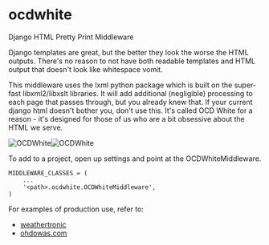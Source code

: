 ocdwhite
========

Django HTML Pretty Print Middleware

Django templates are great, but the better they look the worse the HTML outputs. There's no reason to not have both readable templates and HTML output that doesn't look like whitespace vomit. 

This middleware uses the lxml python package which is built on the super-fast libxml2/libxslt libraries. It will add additional (negligible) processing to each page that passes through, but you already knew that. If your current django html doesn't bother you, don't use this. It's called OCD White for a reason - it's designed for those of us who are a bit obsessive about the HTML we serve.

![OCDWhite](http://i.imgur.com/IDlOXrr.png)![OCDWhite](http://i.imgur.com/IDlOXrr.png)

To add to a project, open up settings and point at the OCDWhiteMiddleware.

```
MIDDLEWARE_CLASSES = (
    ...
    '<path>.ocdwhite.OCDWhiteMiddleware',
)
```

For examples of production use, refer to:
 * [weathertronic](http://weathertronic.com)
 * [ohdowas.com](http://ohdowas.com)

